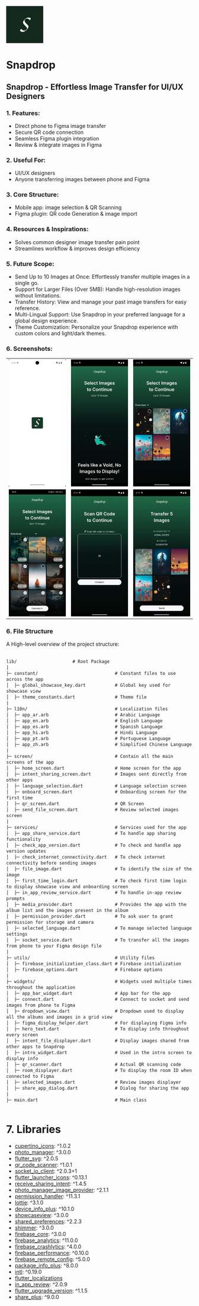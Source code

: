 <a>
<img src="assets/svg_asset/snapdrop_logo.svg" height="100" width="100"> 
<h1> Snapdrop </h1>

## Snapdrop - Effortless Image Transfer for UI/UX Designers

### 1. Features:

* Direct phone to Figma image transfer
* Secure QR code connection
* Seamless Figma plugin integration
* Review & integrate images in Figma

### 2. Useful For:

* UI/UX designers
* Anyone transferring images between phone and Figma

### 3. Core Structure:

* Mobile app: image selection & QR Scanning
* Figma plugin: QR code Generation & image import

### 4. Resources & Inspirations:

* Solves common designer image transfer pain point
* Streamlines workflow & improves design efficiency

### 5. Future Scope:

* Send Up to 10 Images at Once: Effortlessly transfer multiple images in a single go.
* Support for Larger Files (Over 5MB): Handle high-resolution images without limitations.
* Transfer History: View and manage your past image transfers for easy reference.
* Multi-Lingual Support: Use Snapdrop in your preferred language for a global design experience.
* Theme Customization: Personalize your Snapdrop experience with custom colors and light/dark themes.

### 6. Screenshots:
<table>
  <tr>
    <td>
      <img src="assets/app_screenshots/splashscreen.jpeg" alt="Splashscreen" width="300">
    </td>
        <td>
      <img src="assets/app_screenshots/void_error.jpeg" alt="HomeScreen" width="300">
    </td>
        <td>
      <img src="assets/app_screenshots/home_screen.jpeg" alt="HomeScreen"  width="300">
    </td>
  </tr>
   <tr>
    <td>
      <img src="assets/app_screenshots/multiple_selection.jpeg" alt="Splashscreen" width="300">
    </td>
    <td>
      <img src="assets/app_screenshots/qr_screen.jpeg" alt="HomeScreen" width="300">
    </td>
      <td>
      <img src="assets/app_screenshots/review_images_2.jpeg" alt="Splashscreen" width="300">
    </td>
  </tr>
     <tr>
  </tr>
</table>



### 6. File Structure

A High-level overview of the project structure:
```

lib/                     # Root Package
|
├─ constant/                             # Constant files to use across the app
│  ├─ global_showcase_key.dart           # Global key used for showcase view
│  ├─ theme_constants.dart               # Theme file
|
├─ l10n/                                 # Localization files
│  ├─ app_ar.arb                         # Arabic Language
│  ├─ app_en.arb                         # English Language
│  ├─ app_es.arb                         # Spanish Language
│  ├─ app_hi.arb                         # Hindi Language
│  ├─ app_pt.arb                         # Portuguese Language
│  ├─ app_zh.arb                         # Simplified Chinese Language
|
├─ screen/                               # Contain all the main screens of the app
│  ├─ home_screen.dart                   # Home screen for the app
│  ├─ intent_sharing_screen.dart         # Images sent directly from other apps
│  ├─ language_selection.dart            # Language selection screen
│  ├─ onboard_screen.dart                # Onboarding screen for the first time
│  ├─ qr_screen.dart                     # QR Screen
│  ├─ send_file_screen.dart              # Review selected images screen
|
├─ services/                             # Services used for the app
│  ├─ app_share_service.dart             # To handle app sharing functionality
│  ├─ check_app_version.dart             # To check and handle app version updates
│  ├─ check_internet_connectivity.dart   # To check internet connectivity before sending images
│  ├─ file_image.dart                    # To identify the size of the image
│  ├─ first_time_login.dart              # To check first time login to display showcase view and onboarding screen
│  ├─ in_app_review_service.dart         # To handle in-app review prompts
│  ├─ media_provider.dart                # Provides the app with the album list and the images present in the album
│  ├─ permission_provider.dart           # To ask user to grant permission for storage and camera
│  ├─ selected_language.dart             # To manage selected language settings
│  ├─ socket_service.dart                # To transfer all the images from phone to your Figma design file
|
├─ utils/                                # Utility files
│  ├─ firebase_initialization_class.dart # Firebase initialization
│  ├─ firebase_options.dart              # Firebase options
|
├─ widgets/                              # Widgets used multiple times throughout the application
│  ├─ app_bar_widget.dart                # App bar for the app
│  ├─ connect.dart                       # Connect to socket and send images from phone to Figma
│  ├─ dropdown_view.dart                 # Dropdown used to display all the albums and images in a grid view
│  ├─ figma_display_helper.dart          # For displaying Figma info
│  ├─ hero_text.dart                     # To display info throughout every screen
│  ├─ intent_file_displayer.dart         # Display images shared from other apps to Snapdrop
│  ├─ intro_widget.dart                  # Used in the intro screen to display info
│  ├─ qr_scanner.dart                    # Actual QR scanning code
│  ├─ room_displayer.dart                # To display the room ID when connected to Figma
│  ├─ selected_images.dart               # Review images displayer
│  ├─ share_app_dialog.dart              # Dialog for sharing the app
|
├─ main.dart                             # Main class


```

# 7. Libraries

- [cupertino_icons](https://pub.dev/packages/cupertino_icons): ^1.0.2
- [photo_manager](https://pub.dev/packages/photo_manager): ^3.0.0
- [flutter_svg](https://pub.dev/packages/flutter_svg): ^2.0.5
- [qr_code_scanner](https://pub.dev/packages/qr_code_scanner): ^1.0.1
- [socket_io_client](https://pub.dev/packages/socket_io_client): ^2.0.3+1
- [flutter_launcher_icons](https://pub.dev/packages/flutter_launcher_icons): ^0.13.1
- [receive_sharing_intent](https://pub.dev/packages/receive_sharing_intent): ^1.4.5
- [photo_manager_image_provider](https://pub.dev/packages/photo_manager_image_provider): ^2.1.1
- [permission_handler](https://pub.dev/packages/permission_handler): ^11.3.1
- [lottie](https://pub.dev/packages/lottie): ^3.1.0
- [device_info_plus](https://pub.dev/packages/device_info_plus): ^10.1.0
- [showcaseview](https://pub.dev/packages/showcaseview): ^3.0.0
- [shared_preferences](https://pub.dev/packages/shared_preferences): ^2.2.3
- [shimmer](https://pub.dev/packages/shimmer): ^3.0.0
- [firebase_core](https://pub.dev/packages/firebase_core): ^3.0.0
- [firebase_analytics](https://pub.dev/packages/firebase_analytics): ^11.0.0
- [firebase_crashlytics](https://pub.dev/packages/firebase_crashlytics): ^4.0.0
- [firebase_performance](https://pub.dev/packages/firebase_performance): ^0.10.0
- [firebase_remote_config](https://pub.dev/packages/firebase_remote_config): ^5.0.0
- [package_info_plus](https://pub.dev/packages/package_info_plus): ^8.0.0
- [intl](https://pub.dev/packages/intl): ^0.19.0
- [flutter_localizations](https://pub.dev/packages/flutter_localizations)
- [in_app_review](https://pub.dev/packages/in_app_review): ^2.0.9
- [flutter_upgrade_version](https://pub.dev/packages/flutter_upgrade_version): ^1.1.5
- [share_plus](https://pub.dev/packages/share_plus): ^9.0.0

</a>

